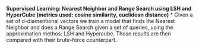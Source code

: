 **Supervised Learning: Nearest Neighbor and Range Search using LSH and HyperCube (metrics used: cosine similarity, euclidean distance)**
    * Given a set of d-diamentional vectors we train a model that finds the Nearest Neighbor and does a Range Search given a set of queries, using the approximation methos: LSH and Hypercube. Those results are then compared with their brute-force counterpart.
